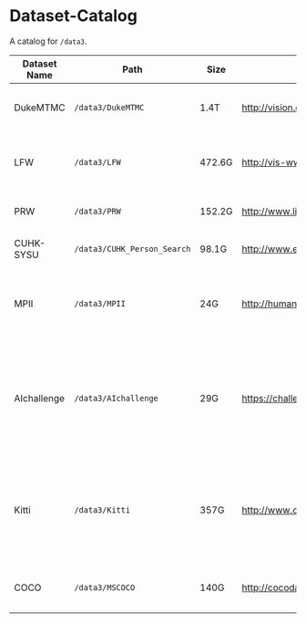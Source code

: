 # Dataset-Catalog
A catalog for `/data3`.

| Dataset Name | Path                        | Size   | Home Page                                             | Keywords                                 | Miscellaneous                                                |
| ------------ | --------------------------- | ------ | ----------------------------------------------------- | ---------------------------------------- | ------------------------------------------------------------ |
| DukeMTMC     | `/data3/DukeMTMC`           | 1.4T   | http://vision.cs.duke.edu/DukeMTMC/                   | Multi-Track Multi-Camera Tracking        |                                                              |
| LFW          | `/data3/LFW`                | 472.6G | http://vis-www.cs.umass.edu/lfw/                      | Face Verification                        | Including RGB imgs, gray-scale imgs, extracted features.     |
| PRW          | `/data3/PRW`                | 152.2G | http://www.liangzheng.com.cn/Project/project_prw.html | Person Search/Re-identification          | Including imgs, bboxes, masks                                |
| CUHK-SYSU    | `/data3/CUHK_Person_Search` | 98.1G  | http://www.ee.cuhk.edu.hk/~xgwang/PS/dataset.html     | Person Search/Re-identification          | Including imgs, bboxes, masks                                |
| MPII         | `/data3/MPII`               | 24G    | http://human-pose.mpi-inf.mpg.de/                     | 2D Pose Estimation                       | Including images, processed masks and keypoint anntations    |
| AIchallenge  | `/data3/AIchallenge`        | 29G    | https://challenger.ai/competition/keypoint/subject    | 2D Multi-Person Pose Estimation          | The dataset of AIchallenge for human pose estimation, including images, bboxes and keypoint annotations. |
| Kitti        | `/data3/Kitti`              | 357G   | http://www.cvlibs.net/datasets/kitti/                 | Autonomous Driving                       | Including stereo and optical flow image pairs, stereo visual odometry sequences, and 3D object annotations |
| COCO         | `/data3/MSCOCO`             | 140G   | http://cocodataset.org/#home                          | Detection/ Pose Estimation/ Segmentation |                                                              |

